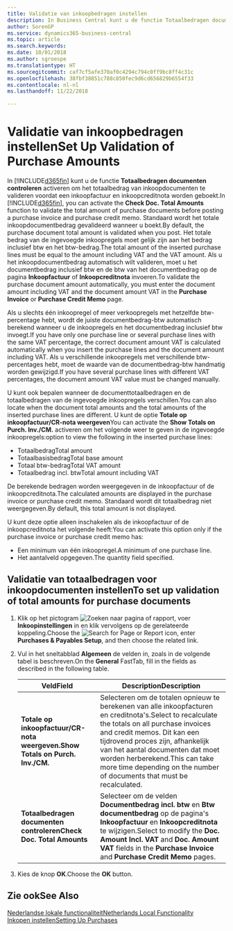 ```yaml
---
title: Validatie van inkoopbedragen instellen
description: In Business Central kunt u de functie Totaalbedragen documenten controleren activeren om het totaalbedrag van inkoopdocumenten te valideren voordat een inkoopfactuur en inkoopcreditnota worden geboekt.
author: SorenGP
ms.service: dynamics365-business-central
ms.topic: article
ms.search.keywords: 
ms.date: 10/01/2018
ms.author: sgroespe
ms.translationtype: HT
ms.sourcegitcommit: caf7cf5afe370af0c4294c794c0ff9bc8ff4c31c
ms.openlocfilehash: 38fbf38851c788c850fec9d6cd656829b6554f33
ms.contentlocale: nl-nl
ms.lasthandoff: 11/22/2018

---
```

# <a name="set-up-validation-of-purchase-amounts"></a><span data-ttu-id="f3d46-103">Validatie van inkoopbedragen instellen</span><span class="sxs-lookup"><span data-stu-id="f3d46-103">Set Up Validation of Purchase Amounts</span></span>
<span data-ttu-id="f3d46-104">In [!INCLUDE[d365fin](../../includes/d365fin_md.md)] kunt u de functie **Totaalbedragen documenten controleren** activeren om het totaalbedrag van inkoopdocumenten te valideren voordat een inkoopfactuur en inkoopcreditnota worden geboekt.</span><span class="sxs-lookup"><span data-stu-id="f3d46-104">In [!INCLUDE[d365fin](../../includes/d365fin_md.md)], you can activate the **Check Doc. Total Amounts** function to validate the total amount of purchase documents before posting a purchase invoice and purchase credit memo.</span></span> <span data-ttu-id="f3d46-105">Standaard wordt het totale inkoopdocumentbedrag gevalideerd wanneer u boekt.</span><span class="sxs-lookup"><span data-stu-id="f3d46-105">By default, the purchase document total amount is validated when you post.</span></span> <span data-ttu-id="f3d46-106">Het totale bedrag van de ingevoegde inkoopregels moet gelijk zijn aan het bedrag inclusief btw en het btw-bedrag.</span><span class="sxs-lookup"><span data-stu-id="f3d46-106">The total amount of the inserted purchase lines must be equal to the amount including VAT and the VAT amount.</span></span> <span data-ttu-id="f3d46-107">Als u het inkoopdocumentbedrag automatisch wilt valideren, moet u het documentbedrag inclusief btw en de btw van het documentbedrag op de pagina **Inkoopfactuur** of **Inkoopcreditnota** invoeren.</span><span class="sxs-lookup"><span data-stu-id="f3d46-107">To validate the purchase document amount automatically, you must enter the document amount including VAT and the document amount VAT in the **Purchase Invoice** or **Purchase Credit Memo** page.</span></span>  

<span data-ttu-id="f3d46-108">Als u slechts één inkoopregel of meer verkoopregels met hetzelfde btw-percentage hebt, wordt de juiste documentbedrag-btw automatisch berekend wanneer u de inkoopregels en het documentbedrag inclusief btw invoegt.</span><span class="sxs-lookup"><span data-stu-id="f3d46-108">If you have only one purchase line or several purchase lines with the same VAT percentage, the correct document amount VAT is calculated automatically when you insert the purchase lines and the document amount including VAT.</span></span> <span data-ttu-id="f3d46-109">Als u verschillende inkoopregels met verschillende btw-percentages hebt, moet de waarde van de documentbedrag-btw handmatig worden gewijzigd.</span><span class="sxs-lookup"><span data-stu-id="f3d46-109">If you have several purchase lines with different VAT percentages, the document amount VAT value must be changed manually.</span></span>  

<span data-ttu-id="f3d46-110">U kunt ook bepalen wanneer de documenttotaalbedragen en de totaalbedragen van de ingevoegde inkoopregels verschillen.</span><span class="sxs-lookup"><span data-stu-id="f3d46-110">You can also locate when the document total amounts and the total amounts of the inserted purchase lines are different.</span></span> <span data-ttu-id="f3d46-111">U kunt de optie **Totale op inkoopfactuur/CR-nota weergeven**</span><span class="sxs-lookup"><span data-stu-id="f3d46-111">You can activate the **Show Totals on Purch. Inv./CM.**</span></span> <span data-ttu-id="f3d46-112">activeren om het volgende weer te geven in de ingevoegde inkoopregels:</span><span class="sxs-lookup"><span data-stu-id="f3d46-112">option to view the following in the inserted purchase lines:</span></span>  

- <span data-ttu-id="f3d46-113">Totaalbedrag</span><span class="sxs-lookup"><span data-stu-id="f3d46-113">Total amount</span></span>  
- <span data-ttu-id="f3d46-114">Totaalbasisbedrag</span><span class="sxs-lookup"><span data-stu-id="f3d46-114">Total base amount</span></span>  
- <span data-ttu-id="f3d46-115">Totaal btw-bedrag</span><span class="sxs-lookup"><span data-stu-id="f3d46-115">Total VAT amount</span></span>  
- <span data-ttu-id="f3d46-116">Totaalbedrag incl. btw</span><span class="sxs-lookup"><span data-stu-id="f3d46-116">Total amount including VAT</span></span>  

<span data-ttu-id="f3d46-117">De berekende bedragen worden weergegeven in de inkoopfactuur of de inkoopcreditnota.</span><span class="sxs-lookup"><span data-stu-id="f3d46-117">The calculated amounts are displayed in the purchase invoice or purchase credit memo.</span></span> <span data-ttu-id="f3d46-118">Standaard wordt dit totaalbedrag niet weergegeven.</span><span class="sxs-lookup"><span data-stu-id="f3d46-118">By default, this total amount is not displayed.</span></span>  

<span data-ttu-id="f3d46-119">U kunt deze optie alleen inschakelen als de inkoopfactuur of de inkoopcreditnota het volgende heeft:</span><span class="sxs-lookup"><span data-stu-id="f3d46-119">You can activate this option only if the purchase invoice or purchase credit memo has:</span></span>  

- <span data-ttu-id="f3d46-120">Een minimum van één inkoopregel.</span><span class="sxs-lookup"><span data-stu-id="f3d46-120">A minimum of one purchase line.</span></span>  
- <span data-ttu-id="f3d46-121">Het aantalveld opgegeven.</span><span class="sxs-lookup"><span data-stu-id="f3d46-121">The quantity field specified.</span></span>  

## <a name="to-set-up-validation-of-total-amounts-for-purchase-documents"></a><span data-ttu-id="f3d46-122">Validatie van totaalbedragen voor inkoopdocumenten instellen</span><span class="sxs-lookup"><span data-stu-id="f3d46-122">To set up validation of total amounts for purchase documents</span></span>  

1.  <span data-ttu-id="f3d46-123">Klik op het pictogram ![Zoeken naar pagina of rapport](../../media/ui-search/search_small.png "pictogram Zoeken naar pagina of rapport"), voer **Inkoopinstellingen** in en klik vervolgens op de gerelateerde koppeling.</span><span class="sxs-lookup"><span data-stu-id="f3d46-123">Choose the ![Search for Page or Report](../../media/ui-search/search_small.png "Search for Page or Report icon") icon, enter **Purchases & Payables Setup**, and then choose the related link.</span></span>  
2.  <span data-ttu-id="f3d46-124">Vul in het sneltabblad **Algemeen** de velden in, zoals in de volgende tabel is beschreven.</span><span class="sxs-lookup"><span data-stu-id="f3d46-124">On the **General** FastTab, fill in the fields as described in the following table.</span></span>  

    |<span data-ttu-id="f3d46-125">Veld</span><span class="sxs-lookup"><span data-stu-id="f3d46-125">Field</span></span>|<span data-ttu-id="f3d46-126">Description</span><span class="sxs-lookup"><span data-stu-id="f3d46-126">Description</span></span>|  
    |---------------------------------|---------------------------------------|  
    |<span data-ttu-id="f3d46-127">**Totale op inkoopfactuur/CR-nota weergeven.**</span><span class="sxs-lookup"><span data-stu-id="f3d46-127">**Show Totals on Purch. Inv./CM.**</span></span>|<span data-ttu-id="f3d46-128">Selecteren om de totalen opnieuw te berekenen van alle inkoopfacturen en creditnota's.</span><span class="sxs-lookup"><span data-stu-id="f3d46-128">Select to recalculate the totals on all purchase invoices and credit memos.</span></span> <span data-ttu-id="f3d46-129">Dit kan een tijdrovend proces zijn, afhankelijk van het aantal documenten dat moet worden herberekend.</span><span class="sxs-lookup"><span data-stu-id="f3d46-129">This can take more time depending on the number of documents that must be recalculated.</span></span>|  
    |<span data-ttu-id="f3d46-130">**Totaalbedragen documenten controleren**</span><span class="sxs-lookup"><span data-stu-id="f3d46-130">**Check Doc. Total Amounts**</span></span>|<span data-ttu-id="f3d46-131">Selecteer om de velden **Documentbedrag incl. btw** en **Btw documentbedrag** op de pagina's **Inkoopfactuur** en **Inkoopcreditnota** te wijzigen.</span><span class="sxs-lookup"><span data-stu-id="f3d46-131">Select to modify the **Doc. Amount Incl. VAT** and **Doc. Amount VAT** fields in the **Purchase Invoice** and **Purchase Credit Memo** pages.</span></span>|  

3.  <span data-ttu-id="f3d46-132">Kies de knop **OK**.</span><span class="sxs-lookup"><span data-stu-id="f3d46-132">Choose the **OK** button.</span></span>  

## <a name="see-also"></a><span data-ttu-id="f3d46-133">Zie ook</span><span class="sxs-lookup"><span data-stu-id="f3d46-133">See Also</span></span>  
[<span data-ttu-id="f3d46-134">Nederlandse lokale functionaliteit</span><span class="sxs-lookup"><span data-stu-id="f3d46-134">Netherlands Local Functionality</span></span>](netherlands-local-functionality.md)  
[<span data-ttu-id="f3d46-135">Inkopen instellen</span><span class="sxs-lookup"><span data-stu-id="f3d46-135">Setting Up Purchases</span></span>](../../sales-how-work-standard-lines.md)

